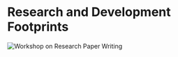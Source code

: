 # Research and Development Footprints

![Workshop on Research Paper Writing](https://github.com/mossydidar/Research-and-Development-Footprints/blob/master/img/research-paper-writing.jpg)

